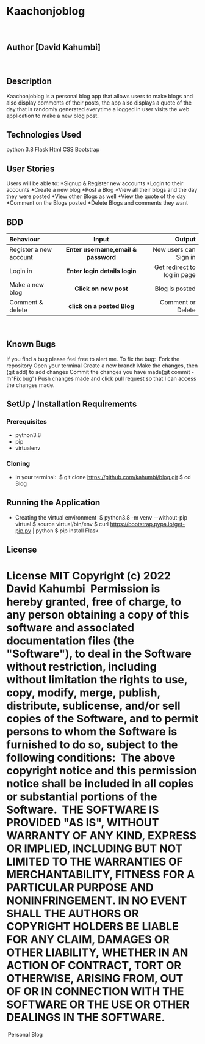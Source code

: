 # Kaachonjoblog
​
## Author [David Kahumbi]
​
## Description
Kaachonjoblog is a personal blog app that allows users to make blogs and also display comments of their posts, the app also displays a quote of the day that is randomly generated everytime a logged in user visits the web application to make a new blog post.
​
## Technologies Used
python 3.8
Flask
Html
CSS
Bootstrap

## User Stories
Users will be able to:
*Signup & Register new accounts
*Login to their accounts
*Create a new blog
*Post a Blog
*View all their blogs and the day they were posted
*​View other Blogs as well
*View the quote of the day
*Comment on the Blogs posted
*Delete Blogs and comments they want  

## BDD
| Behaviour | Input | Output |
| :---------------- | :---------------: | ------------------: |
| Register a new account | **Enter username,email & password** | New users can Sign in |
| Login in | **Enter login details login** | Get redirect to log in page |
| Make a new blog | **Click on new post** | Blog is posted |
| Comment & delete | **click on a posted Blog** | Comment or Delete |
​
​
## Known Bugs
If you find a bug please feel free to alert me. To fix the bug:
​
Fork the repository
Open your terminal
Create a new branch
Make the changes, then (git add) to add changes
Commit the changes you have made(git commit -m"Fix bug")
Push changes made and click pull request so that I can access the changes made.
​
​
## SetUp / Installation Requirements
### Prerequisites
* python3.8
* pip
* virtualenv
​
### Cloning
* In your terminal:
​
        $ git clone https://github.com/kahumbi/blog.git
        $ cd Blog
​
## Running the Application
* Creating the virtual environment
​
        $ python3.8 -m venv --without-pip virtual
        $ source virtual/bin/env
        $ curl https://bootstrap.pypa.io/get-pip.py | python
        $ pip install Flask
​

## License
​
License
MIT Copyright (c) 2022 David Kahumbi
​
Permission is hereby granted, free of charge, to any person obtaining a copy of this software and associated documentation files (the "Software"), to deal in the Software without restriction, including without limitation the rights to use, copy, modify, merge, publish, distribute, sublicense, and/or sell copies of the Software, and to permit persons to whom the Software is furnished to do so, subject to the following conditions:
​
The above copyright notice and this permission notice shall be included in all copies or substantial portions of the Software.
​
THE SOFTWARE IS PROVIDED "AS IS", WITHOUT WARRANTY OF ANY KIND, EXPRESS OR IMPLIED, INCLUDING BUT NOT LIMITED TO THE WARRANTIES OF MERCHANTABILITY, FITNESS FOR A PARTICULAR PURPOSE AND NONINFRINGEMENT. IN NO EVENT SHALL THE AUTHORS OR COPYRIGHT HOLDERS BE LIABLE FOR ANY CLAIM, DAMAGES OR OTHER LIABILITY, WHETHER IN AN ACTION OF CONTRACT, TORT OR OTHERWISE, ARISING FROM, OUT OF OR IN CONNECTION WITH THE SOFTWARE OR THE USE OR OTHER DEALINGS IN THE SOFTWARE.
​
=======
​
Personal Blog
